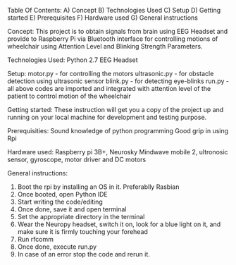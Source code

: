 Table Of Contents:
A) Concept
B) Technologies Used
C) Setup
D) Getting started
E) Prerequisites
F) Hardware used
G) General instructions

Concept:
This project is to obtain signals from brain using EEG Headset and provide to Raspberry Pi via Bluetooth interface for controlling motions of wheelchair using Attention Level and Blinking Strength Parameters.

Technologies Used:
Python 2.7
EEG Headset

Setup:
motor.py - for controlling the motors
ultrasonic.py - for obstacle detection using ultrasonic sensor
blink.py - for detecting eye-blinks
run.py - all above codes are imported and integrated with attention level of the patient to control motion of the wheelchair

Getting started:
These instruction will get you a copy of the project up and running on your local machine for development and testing purpose. 

Prerequisities:
Sound knowledge of python programming
Good grip in using Rpi

Hardware used: Raspberry pi 3B+, Neurosky Mindwave mobile 2, ultronosic sensor, gyroscope, motor driver and DC motors   

General instructions:
1.  Boot the rpi by installing an OS in it. Preferablly Rasbian
2.  Once booted, open Python IDE
3.  Start writing the code/editing
4.  Once done, save it and open terminal
5.  Set the appropriate directory in the terminal
6.  Wear the Neuropy headset, switch it on, look for a blue light on it, and make sure it is firmly touching your forehead
7.  Run rfcomm
8.  Once done, execute run.py
9.  In case of an error stop the code and rerun it.
